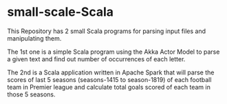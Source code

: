 # small-scale-Scala
This Repository has 2 small Scala programs for parsing input files and manipulating them.

The 1st one is a simple Scala program using the Akka Actor Model to parse a given text and find out number of occurrences of each letter.

The 2nd is a Scala application written in Apache Spark that will parse the scores of last 5 seasons (seasons-1415 to season-1819) of each football team in Premier league and calculate total goals scored of each team in those 5 seasons.
